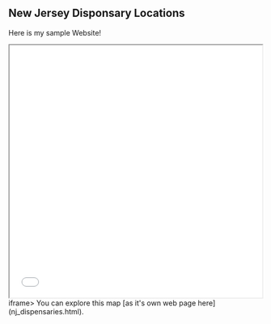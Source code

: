 ## New Jersey Disponsary Locations
Here is my sample Website!
<iframe src="nj_dispensaries.html" height="500" width="500"></iframe>iframe>
You can explore this map [as it's own web page here] (nj_dispensaries.html).
